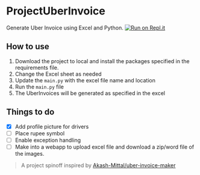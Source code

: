 # ProjectUberInvoice
Generate Uber Invoice using Excel and Python.
[![Run on Repl.it](https://repl.it/badge/github/JustYourAverageOnion/ProjectUberInvoice)](https://repl.it/github/JustYourAverageOnion/ProjectUberInvoice)
## How to use
1. Download the project to local and install the packages specified in the requirements file.
2. Change the Excel sheet as needed
3. Update the ```main.py``` with the excel file name and location
4. Run the ```main.py``` file
5. The UberInvoices will be generated as specified in the excel

## Things to do
- [x] Add profile picture for drivers
- [ ] Place rupee symbol
- [ ] Enable exception handling
- [ ] Make into a webapp to upload excel file and download a zip/word file of the images.

> A project spinoff inspired by [Akash-Mittal/](https://github.com/Akash-Mittal)[uber-invoice-maker](https://github.com/Akash-Mittal/uber-invoice-maker)
